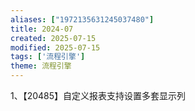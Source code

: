 ```yaml
---
aliases: ["1972135631245037480"]
title: 2024-07
created: 2025-07-15
modified: 2025-07-15
tags: ['流程引擎']
theme: 流程引擎
---
```


1、【20485】自定义报表支持设置多套显示列